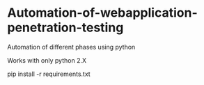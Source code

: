 # Automation-of-webapplication-penetration-testing
Automation of different phases using python

Works with only python 2.X

pip install -r requirements.txt
